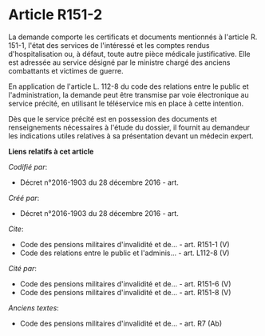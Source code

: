 # Article R151-2

La demande comporte les certificats et documents mentionnés à l'article R. 151-1, l'état des services de l'intéressé et les
comptes rendus d'hospitalisation ou, à défaut, toute autre pièce médicale justificative. Elle est adressée au service désigné
par le ministre chargé des anciens combattants et victimes de guerre. 

En application de l'article L. 112-8 du code des relations entre le public et l'administration, la demande peut être
transmise par voie électronique au service précité, en utilisant le téléservice mis en place à cette intention. 

Dès que le service précité est en possession des documents et renseignements nécessaires à l'étude du dossier, il fournit au
demandeur les indications utiles relatives à sa présentation devant un médecin expert.

**Liens relatifs à cet article**

_Codifié par_:

  - Décret n°2016-1903 du 28 décembre 2016 - art.

_Créé par_:

  - Décret n°2016-1903 du 28 décembre 2016 - art.

_Cite_:

  - Code des pensions militaires d'invalidité et de... - art. R151-1 (V)
  - Code des relations entre le public et l'adminis... - art. L112-8 (V)

_Cité par_:

  - Code des pensions militaires d'invalidité et de... - art. R151-6 (V)
  - Code des pensions militaires d'invalidité et de... - art. R151-8 (V)

_Anciens textes_:

  - Code des pensions militaires d'invalidité et de... - art. R7 (Ab)
